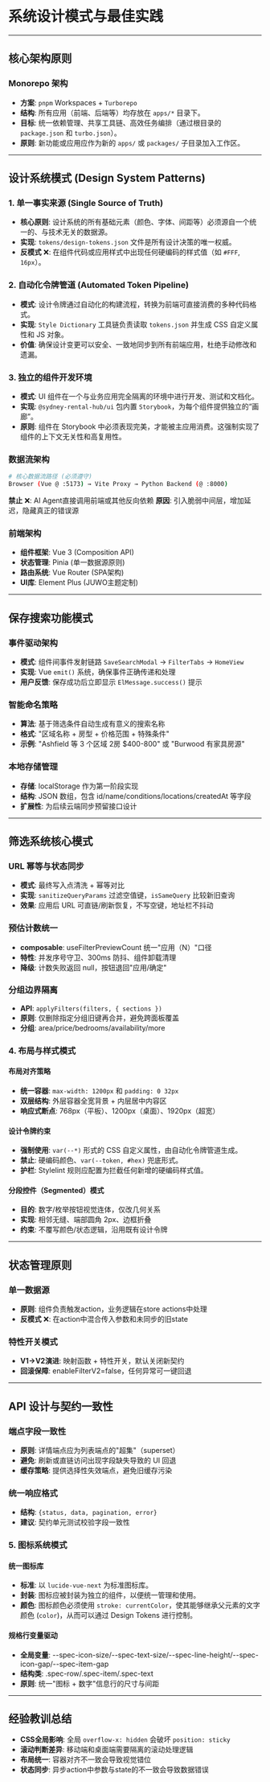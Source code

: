 # 系统设计模式与最佳实践

---

## 核心架构原则

### Monorepo 架构
- **方案**: `pnpm` Workspaces + `Turborepo`
- **结构**: 所有应用（前端、后端等）均存放在 `apps/*` 目录下。
- **目标**: 统一依赖管理、共享工具链、高效任务编排（通过根目录的 `package.json` 和 `turbo.json`）。
- **原则**: 新功能或应用应作为新的 `apps/` 或 `packages/` 子目录加入工作区。

---

## 设计系统模式 (Design System Patterns)

### 1. 单一事实来源 (Single Source of Truth)
- **核心原则**: 设计系统的所有基础元素（颜色、字体、间距等）必须源自一个统一的、与技术无关的数据源。
- **实现**: `tokens/design-tokens.json` 文件是所有设计决策的唯一权威。
- **反模式** ❌: 在组件代码或应用样式中出现任何硬编码的样式值（如 `#FFF`, `16px`）。

### 2. 自动化令牌管道 (Automated Token Pipeline)
- **模式**: 设计令牌通过自动化的构建流程，转换为前端可直接消费的多种代码格式。
- **实现**: `Style Dictionary` 工具链负责读取 `tokens.json` 并生成 CSS 自定义属性和 JS 对象。
- **价值**: 确保设计变更可以安全、一致地同步到所有前端应用，杜绝手动修改和遗漏。

### 3. 独立的组件开发环境
- **模式**: UI 组件在一个与业务应用完全隔离的环境中进行开发、测试和文档化。
- **实现**: `@sydney-rental-hub/ui` 包内置 `Storybook`，为每个组件提供独立的“画廊”。
- **原则**: 组件在 Storybook 中必须表现完美，才能被主应用消费。这强制实现了组件的上下文无关性和高复用性。

### 数据流架构
```bash
# 核心数据流路径 (必须遵守)
Browser (Vue @ :5173) → Vite Proxy → Python Backend (@ :8000)
```

**禁止** ❌: AI Agent直接调用前端或其他反向依赖
**原因**: 引入脆弱中间层，增加延迟，隐藏真正的错误源

### 前端架构
- **组件框架**: Vue 3 (Composition API)
- **状态管理**: Pinia (单一数据源原则)
- **路由系统**: Vue Router (SPA架构)
- **UI库**: Element Plus (JUWO主题定制)

---

## 保存搜索功能模式

### 事件驱动架构
- **模式**: 组件间事件发射链路 `SaveSearchModal` → `FilterTabs` → `HomeView`
- **实现**: Vue `emit()` 系统，确保事件正确传递和处理
- **用户反馈**: 保存成功后立即显示 `ElMessage.success()` 提示

### 智能命名策略
- **算法**: 基于筛选条件自动生成有意义的搜索名称
- **格式**: "区域名称 + 房型 + 价格范围 + 特殊条件"
- **示例**: "Ashfield 等 3 个区域 2房 $400-800" 或 "Burwood 有家具房源"

### 本地存储管理
- **存储**: localStorage 作为第一阶段实现
- **结构**: JSON 数组，包含 id/name/conditions/locations/createdAt 等字段
- **扩展性**: 为后续云端同步预留接口设计

---

## 筛选系统核心模式

### URL 幂等与状态同步
- **模式**: 最终写入点清洗 + 幂等对比
- **实现**: `sanitizeQueryParams` 过滤空值键，`isSameQuery` 比较新旧查询
- **效果**: 应用后 URL 可直链/刷新恢复，不写空键，地址栏不抖动

### 预估计数统一
- **composable**: useFilterPreviewCount 统一"应用（N）"口径
- **特性**: 并发序号守卫、300ms 防抖、组件卸载清理
- **降级**: 计数失败返回 null，按钮退回"应用/确定"

### 分组边界隔离
- **API**: `applyFilters(filters, { sections })`
- **原则**: 仅删除指定分组旧键再合并，避免跨面板覆盖
- **分组**: area/price/bedrooms/availability/more

### 4. 布局与样式模式

#### 布局对齐策略
- **统一容器**: `max-width: 1200px` 和 `padding: 0 32px`
- **双层结构**: 外层容器全宽背景 + 内层居中内容区
- **响应式断点**: 768px（平板）、1200px（桌面）、1920px（超宽）

#### 设计令牌约束
- **强制使用**: `var(--*)` 形式的 CSS 自定义属性，由自动化令牌管道生成。
- **禁止**: 硬编码颜色、`var(--token, #hex)` 兜底形式。
- **护栏**: Stylelint 规则应配置为拦截任何新增的硬编码样式值。

#### 分段控件（Segmented）模式
- **目的**: 数字/枚举按钮视觉连体，仅改几何关系
- **实现**: 相邻无缝、端部圆角 2px、边框折叠
- **约束**: 不覆写颜色/状态逻辑，沿用既有设计令牌

---

## 状态管理原则

### 单一数据源
- **原则**: 组件负责触发action，业务逻辑在store actions中处理
- **反模式** ❌: 在action中混合传入参数和未同步的旧state

### 特性开关模式
- **V1→V2演进**: 映射函数 + 特性开关，默认关闭新契约
- **回滚保障**: enableFilterV2=false，任何异常可一键回退

---

## API 设计与契约一致性

### 端点字段一致性
- **原则**: 详情端点应为列表端点的"超集"（superset）
- **避免**: 刷新或直链访问出现字段缺失导致的 UI 回退
- **缓存策略**: 提供选择性失效端点，避免旧缓存污染

### 统一响应格式
- **结构**: `{status, data, pagination, error}`
- **建议**: 契约单元测试校验字段一致性

### 5. 图标系统模式

#### 统一图标库
- **标准**: 以 `lucide-vue-next` 为标准图标库。
- **封装**: 图标应被封装为独立的组件，以便统一管理和使用。
- **颜色**: 图标颜色必须使用 `stroke: currentColor`，使其能够继承父元素的文字颜色 (`color`)，从而可以通过 Design Tokens 进行控制。

#### 规格行变量驱动
- **全局变量**: --spec-icon-size/--spec-text-size/--spec-line-height/--spec-icon-gap/--spec-item-gap
- **结构类**: .spec-row/.spec-item/.spec-text
- **原则**: 统一"图标 + 数字"信息行的尺寸与间距

---

## 经验教训总结

- **CSS全局影响**: 全局 `overflow-x: hidden` 会破坏 `position: sticky`
- **滚动判断差异**: 移动端和桌面端需要隔离的滚动处理逻辑
- **布局统一**: 容器对齐不一致会导致视觉错位
- **状态同步**: 异步action中参数与state的不一致会导致数据错误
